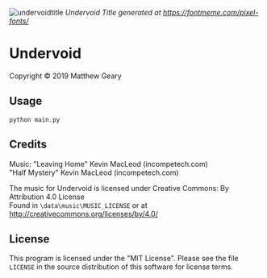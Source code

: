 ![undervoidtitle](https://user-images.githubusercontent.com/33133522/60404294-5c56ce00-9b5c-11e9-8a4c-71c485d154aa.png)
 _Undervoid Title generated at https://fontmeme.com/pixel-fonts/_  
   
# Undervoid  
Copyright © 2019 Matthew Geary  
  
## Usage  
  
`python main.py`  
  
## Credits  
  
 Music: 
"Leaving Home" Kevin MacLeod (incompetech.com)  
"Half Mystery" Kevin MacLeod (incompetech.com)  
  
The music for Undervoid is licensed under Creative Commons: By Attribution 4.0 License  
Found in `\data\music\MUSIC_LICENSE` or at http://creativecommons.org/licenses/by/4.0/  

## License  
  
This program is licensed under the "MIT License".  Please
see the file `LICENSE` in the source distribution of this
software for license terms.
